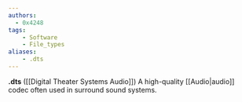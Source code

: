```yaml
---
authors:
  - 0x4248
tags:
    - Software
    - File_types
aliases:
    - .dts
---
```

**.dts** ([[Digital Theater Systems Audio]]) A high-quality [[Audio|audio]] codec often used in surround sound systems.
